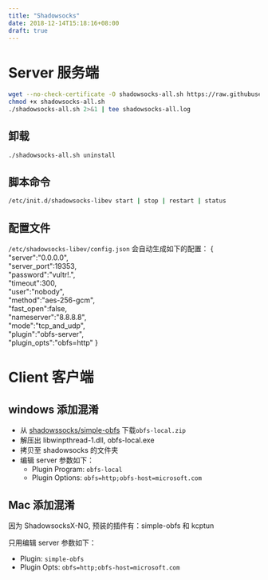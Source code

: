 ```yaml
---
title: "Shadowsocks"
date: 2018-12-14T15:18:16+08:00
draft: true
---
```


# Server 服务端

```sh
wget --no-check-certificate -O shadowsocks-all.sh https://raw.githubusercontent.com/teddysun/shadowsocks_install/master/shadowsocks-all.sh
chmod +x shadowsocks-all.sh
./shadowsocks-all.sh 2>&1 | tee shadowsocks-all.log
```
## 卸载
```sh
./shadowsocks-all.sh uninstall
```

## 脚本命令
```sh
/etc/init.d/shadowsocks-libev start | stop | restart | status
```

## 配置文件
`/etc/shadowsocks-libev/config.json`
会自动生成如下的配置：
{                            
    "server":"0.0.0.0",      
    "server_port":19353,     
    "password":"vultr!.",    
    "timeout":300,           
    "user":"nobody",         
    "method":"aes-256-gcm",  
    "fast_open":false,       
    "nameserver":"8.8.8.8",  
    "mode":"tcp_and_udp",    
    "plugin":"obfs-server",  
    "plugin_opts":"obfs=http"
}                            

# Client 客户端

## windows 添加混淆

- 从 [shadowssocks/simple-obfs](https://github.com/shadowsocks/simple-obfs/releases) 下载`obfs-local.zip`
- 解压出 libwinpthread-1.dll, obfs-local.exe
- 拷贝至 shadowsocks 的文件夹
- 编辑 server 参数如下：
    -   Plugin Program: `obfs-local`
    -   Plugin Options: `obfs=http;obfs-host=microsoft.com`

## Mac 添加混淆

因为 ShadowsocksX-NG, 预装的插件有：simple-obfs 和 kcptun

只用编辑 server 参数如下：
- Plugin: `simple-obfs`
- Plugin Opts: `obfs=http;obfs-host=microsoft.com`
